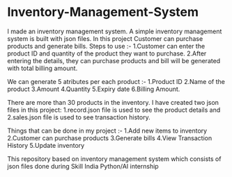 # Inventory-Management-System
I made an inventory management system. A simple inventory management system is built with json files. In this project Customer can purchase products and generate bills.
Steps to use :-
1.Customer can enter the product ID and quantity of the product they want to purchase.
2.After entering the details, they can purchase products and bill will be generated with total billing amount.

We can generate 5 atributes per each product :-
1.Product ID 
2.Name of the product 
3.Amount 
4.Quantity 
5.Expiry date 
6.Billing Amount.

There are more than 30 products in the inventory. I have created two json files in this project: 1.record.json file is used to see the product details and 2.sales.json file is used to see transaction history.

Things that can be done in my project :-
1.Add new items to inventory 
2.Customer can purchase products 
3.Generate bills 
4.View Transaction History 
5.Update inventory

This repository based on inventory management system which consists of json files done during Skill India Python/AI internship
